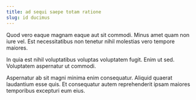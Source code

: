 ```yaml
---
title: ad sequi saepe totam ratione
slug: id ducimus
---
```


Quod vero eaque magnam eaque aut sit commodi. Minus amet quam non iure vel. Est necessitatibus non tenetur nihil molestias vero tempore maiores.

In quia est nihil voluptatibus voluptas voluptatem fugit. Enim ut sed. Voluptatem aspernatur ut commodi.

Aspernatur ab sit magni minima enim consequatur. Aliquid quaerat laudantium esse quis. Et consequatur autem reprehenderit ipsam maiores temporibus excepturi eum eius.
